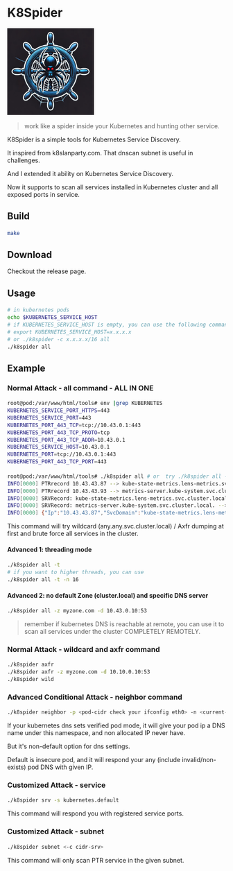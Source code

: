 # K8Spider 

<img src="./K8spider.webp" width="200px">

> work like a spider inside your Kubernetes and hunting other service.

K8Spider is a simple tools for Kubernetes Service Discovery. 

It inspired from k8slanparty.com. That dnscan subnet is useful in challenges.

And I extended it ability on Kubernetes Service Discovery.

Now it supports to scan all services installed in Kubernetes cluster and all exposed ports in service. 

## Build

```bash
make 
```

## Download 

Checkout the release page. 

## Usage

```bash
# in kubernetes pods
echo $KUBERNETES_SERVICE_HOST
# if KUBERNETES_SERVICE_HOST is empty, you can use the following command to set it.
# export KUBERNETES_SERVICE_HOST=x.x.x.x
# or ./k8spider -c x.x.x.x/16 all
./k8spider all
```

## Example

### Normal Attack - all command - ALL IN ONE

```bash
root@pod:/var/www/html/tools# env |grep KUBERNETES
KUBERNETES_SERVICE_PORT_HTTPS=443
KUBERNETES_SERVICE_PORT=443
KUBERNETES_PORT_443_TCP=tcp://10.43.0.1:443
KUBERNETES_PORT_443_TCP_PROTO=tcp
KUBERNETES_PORT_443_TCP_ADDR=10.43.0.1
KUBERNETES_SERVICE_HOST=10.43.0.1
KUBERNETES_PORT=tcp://10.43.0.1:443
KUBERNETES_PORT_443_TCP_PORT=443

root@pod:/var/www/html/tools# ./k8spider all # or  try ./k8spider all -c 10.43.0.1/16  
INFO[0000] PTRrecord 10.43.43.87 --> kube-state-metrics.lens-metrics.svc.cluster.local. 
INFO[0000] PTRrecord 10.43.43.93 --> metrics-server.kube-system.svc.cluster.local. 
INFO[0000] SRVRecord: kube-state-metrics.lens-metrics.svc.cluster.local. --> kube-state-metrics.lens-metrics.svc.cluster.local.:8080 
INFO[0000] SRVRecord: metrics-server.kube-system.svc.cluster.local. --> metrics-server.kube-system.svc.cluster.local.:443 
INFO[0000] {"Ip":"10.43.43.87","SvcDomain":"kube-state-metrics.lens-metrics.svc.cluster.local.","SrvRecords":[{"Cname":"kube-state-metrics.lens-metrics.svc.cluster.local.","Srv":[{"Target":"kube-state-metrics.lens-metrics.svc.cluster.local.","Port":8080,"Priority":0,"Weight":100}]}]} 
```

This command will try wildcard (any.any.svc.cluster.local) / Axfr dumping at first and brute force all services in the cluster.

#### Advanced 1: threading mode

```bash
./k8spider all -t  
# if you want to higher threads, you can use 
./k8spider all -t -n 16
```

#### Advanced 2: no default Zone (cluster.local) and specific DNS server

```bash
./k8spider all -z myzone.com -d 10.43.0.10:53
```

> remember if kubernetes DNS is reachable at remote, you can use it to scan all services under the cluster COMPLETELY REMOTELY.
> 

### Normal Attack - wildcard and axfr command

```bash
./k8spider axfr 
./k8spider axfr -z myzone.com -d 10.10.0.10:53
./k8spider wild
```

### Advanced Conditional Attack - neighbor command

```bash
./k8spider neighbor -p <pod-cidr check your ifconfig eth0> -n <current-ns>
```

If your kubernetes dns sets verified pod mode, it will give your pod ip a DNS name under this namespace, and non allocated
IP never have.

But it's non-default option for dns settings. 

Default is insecure pod, and it will respond your any (include invalid/non-exists) pod DNS with given IP.

### Customized Attack - service 

```bash
./k8spider srv -s kubernetes.default 
```

This command will respond you with registered service ports.

### Customized Attack - subnet

```bash
./k8spider subnet <-c cidr-srv> 
```

This command will only scan PTR service in the given subnet.


